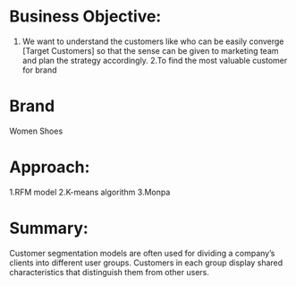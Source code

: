 
# Business Objective:
1. We want to understand the customers like who can be easily converge [Target Customers] so that the sense can be given to marketing team and plan the strategy accordingly.
2.To find the most valuable customer for brand

# Brand
Women Shoes

# Approach:
1.RFM model
2.K-means algorithm 
3.Monpa

# Summary:
Customer segmentation models are often used for dividing a company’s clients into different user groups. Customers in each group display shared characteristics that distinguish them from other users.
